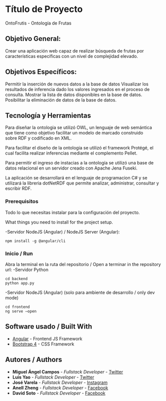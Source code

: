# Título de Proyecto
OntoFrutis - Ontología de Frutas

## Objetivo General: 
Crear una aplicación web capaz de realizar búsqueda de frutas por características específicas con un nivel de complejidad elevado.

## Objetivos Específicos: 
Permitir la inserción de nuevos datos a la base de datos 
Visualizar los resultados de inferencia dado los valores ingresados en el proceso de consulta. 
Mostrar la lista de datos disponibles en la base de datos.
Posibilitar la eliminación de datos de la base de datos.

## Tecnología y Herramientas
Para diseñar la ontologia se utilizó OWL, un lenguaje de web semántica que tiene como objetivo facilitar un modelo de marcado construido sobre RDF y codificado en XML.

Para facilitar el diseño  de la ontologia se utilizó el framework Protégé, el cual facilita realizar inferencias mediante el complemento Pellet.

Para permitir el ingreso de instacias a la ontología se utilizó una base de datos relacional en  un servidor creado con Apache Jena Fuseki.

La aplicación se desarrollará en el lenguaje de programacion C# y se utilizará la libreria dotNetRDF que permite analizar, administrar, consultar y escribir RDF.

### Prerequisitos

Todo lo que necesitas instalar para la configuración del proyecto.

What things you need to install for the project setup.

-Servidor NodeJS (Angular) / NodeJS Server (Angular):

```
npm install -g @angular/cli
```

### Inicio / Run
Abra la terminal en la ruta del repositorio / Open a terminar in the repository url:
-Servidor Python
```
cd backend
python app.py
```

-Servidor NodeJS (Angular) (solo para ambiente de desarrollo / only dev mode)
```
cd frontend 
ng serve –open
``` 

## Software usado / Built With
* [Angular](https://angular.io/) - Frontend JS Framework
* [Bootstrap 4](https://v4-alpha.getbootstrap.com/) - CSS Framework

## Autores / Authors

* **Miguel Ángel Campos** - *Fullstack Developer* - [Twitter](https://twitter.com/Miguel_Angel_30)
* **Luis Yao** - *Fullstack Developer* - [Twitter](https://twitter.com/notLwiz)
* **José Varela** - *Fullstack Developer* - [Instagram](https://www.instagram.com/jose_vr26/)
* **Anell Zheng** - *Fullstack Developer* - [Facebook](https://www.facebook.com/anell.zheng)
* **David Soto** - *Fullstack Developer* - [Facebook](https://www.facebook.com/stfu.u.n00bster)
